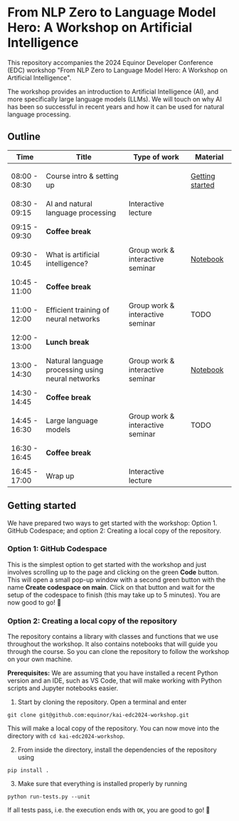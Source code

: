 # From NLP Zero to Language Model Hero: A Workshop on Artificial Intelligence

This repository accompanies the 2024 Equinor Developer Conference (EDC) workshop "From NLP Zero to Language Model Hero: A Workshop on Artificial Intelligence".

The workshop provides an introduction to Artificial Intelligence (AI), and more specifically large language models (LLMs). We will touch on why AI has been so successful in recent years and how it can be used for natural language processing.

## Outline

<table>
    <thead>
        <tr>
            <th>Time</th>
            <th>Title</th>
            <th>Type of work</th>
            <th>Material</th>
        </tr>
    </thead>
    <tbody>
        <tr>
            <td>08:00 - 08:30</td>
            <td>Course intro & setting up</td>
            <td></td>
                        <td>

[Getting started](#getting-started)

</td>
        </tr>
        <tr>
            <td>08:30 - 09:15</td>
            <td>AI and natural language processing</td>
            <td>Interactive lecture</td>
            <td>



</td>
        </tr>
        <tr>
            <td>09:15 - 09:30</td>
            <td colspan=3>

**Coffee break**

</td>
        </tr>
        <tr>
            <td>09:30 - 10:45</td>
            <td>What is artificial intelligence?</td>
            <td>Group work & interactive seminar</td>
            <td>

[Notebook](1_introduction/notebook.ipynb)

</td>
        </tr>
        <tr>
            <td>10:45 - 11:00</td>
            <td colspan=3>

**Coffee break**

</td>
        </tr>
        <tr>
            <td>11:00 - 12:00</td>
            <td>Efficient training of neural networks</td>
            <td>Group work & interactive seminar</td>
                        <td>

TODO

</td>
        </tr>
        <tr>
            <td>12:00 - 13:00</td>
            <td colspan=3>

**Lunch break**

</td>
        </tr>
        <tr>
            <td>13:00 - 14:30</td>
            <td>Natural language processing using neural networks</td>
            <td>Group work & interactive seminar</td>
            <td>

[Notebook](3_language_models/notebook.ipynb)

</td>
        </tr>
        <tr>
            <td>14:30 - 14:45</td>
            <td colspan=3>

**Coffee break**

</td>
        </tr>
        <tr>
            <td>14:45 - 16:30</td>
            <td>Large language models</td>
            <td>Group work & interactive seminar</td>
            <td>
                
TODO
            
</td>
        </tr>
        <tr>
            <td>16:30 - 16:45</td>
            <td colspan=3>

**Coffee break**

</td>
        <tr>
            <td>16:45 - 17:00</td>
            <td>Wrap up</td>
            <td>Interactive lecture</td>
            <td></td>
        </tr>
    </tbody>
</table>


## Getting started

We have prepared two ways to get started with the workshop: Option 1. GitHub Codespace; and option 2: Creating a local copy of the repository.

### Option 1: GitHub Codespace

This is the simplest option to get started with the workshop and just involves scrolling up to the page and clicking on the green **Code** button. This will open a small pop-up window with a second green button with the name **Create codespace on main**. Click on that button and wait for the setup of the codespace to finish (this may take up to 5 minutes). You are now good to go! 🚀


### Option 2: Creating a local copy of the repository

The repository contains a library with classes and functions that we use throughout the workshop. It also contains notebooks that will guide you through the course. So you can clone the repository to follow the workshop on your own machine.

**Prerequisites:**
We are assuming that you have installed a recent Python version and an IDE, such as VS Code, that will make working with Python scripts and Jupyter notebooks easier.

1. Start by cloning the repository. Open a terminal and enter
```[bash]
git clone git@github.com:equinor/kai-edc2024-workshop.git
```
This will make a local copy of the repository. You can now move into the directory with ``cd kai-edc2024-workshop``.

2. From inside the directory, install the dependencies of the repository using
```[bash]
pip install .
```

3. Make sure that everything is installed properly by running
```
python run-tests.py --unit
```

If all tests pass, i.e. the execution ends with ``OK``, you are good to go! 🚀




 
